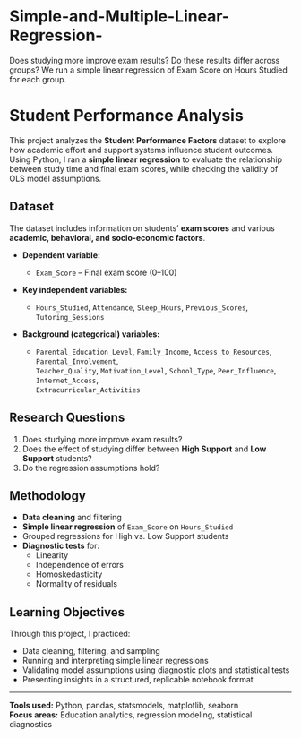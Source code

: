 # Simple-and-Multiple-Linear-Regression-
Does studying more improve exam results? Do these results differ across groups? We run a simple linear regression of Exam Score on Hours Studied for each group.

# Student Performance Analysis

This project analyzes the **Student Performance Factors** dataset to explore how academic effort and support systems influence student outcomes.  
Using Python, I ran a **simple linear regression** to evaluate the relationship between study time and final exam scores, while checking the validity of OLS model assumptions.

## Dataset
The dataset includes information on students’ **exam scores** and various **academic, behavioral, and socio-economic factors**.

- **Dependent variable:**  
  - `Exam_Score` – Final exam score (0–100)

- **Key independent variables:**  
  - `Hours_Studied`, `Attendance`, `Sleep_Hours`, `Previous_Scores`, `Tutoring_Sessions`

- **Background (categorical) variables:**  
  - `Parental_Education_Level`, `Family_Income`, `Access_to_Resources`, `Parental_Involvement`,  
    `Teacher_Quality`, `Motivation_Level`, `School_Type`, `Peer_Influence`, `Internet_Access`,  
    `Extracurricular_Activities`

## Research Questions
1. Does studying more improve exam results?  
2. Does the effect of studying differ between **High Support** and **Low Support** students?  
3. Do the regression assumptions hold?

## Methodology
- **Data cleaning** and filtering  
- **Simple linear regression** of `Exam_Score` on `Hours_Studied`  
- Grouped regressions for High vs. Low Support students  
- **Diagnostic tests** for:
  - Linearity  
  - Independence of errors  
  - Homoskedasticity  
  - Normality of residuals  

## Learning Objectives
Through this project, I practiced:
- Data cleaning, filtering, and sampling
- Running and interpreting simple linear regressions
- Validating model assumptions using diagnostic plots and statistical tests
- Presenting insights in a structured, replicable notebook format

---

**Tools used:** Python, pandas, statsmodels, matplotlib, seaborn  
**Focus areas:** Education analytics, regression modeling, statistical diagnostics
